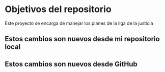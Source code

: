 # Objetivos del repositorio

Este proyecto se encarga de manejar los planes de la liga de la justicia

## Estos cambios son nuevos desde mi repositorio local
## Estos cambios son nuevos desde GitHub
 